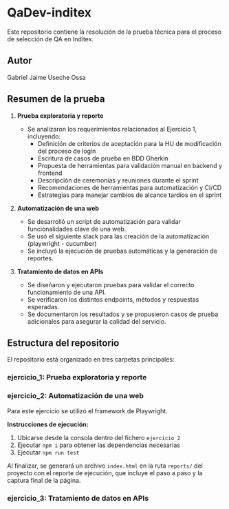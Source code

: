 # QaDev-inditex

Este repositorio contiene la resolución de la prueba técnica para el proceso de selección de QA en Inditex.

## Autor
Gabriel Jaime Useche Ossa

## Resumen de la prueba

1. **Prueba exploratoria y reporte**
   - Se analizaron los requerimientos relacionados al Ejercicio 1, incluyendo:
     - Definición de criterios de aceptación para la HU de modificación del proceso de login
     - Escritura de casos de prueba en BDD Gherkin
     - Propuesta de herramientas para validación manual en backend y frontend
     - Descripción de ceremonias y reuniones durante el sprint
     - Recomendaciones de herramientas para automatización y CI/CD
     - Estrategias para manejar cambios de alcance tardíos en el sprint

2. **Automatización de una web**
   - Se desarrolló un script de automatización para validar funcionalidades clave de una web.
   - Se usó el siguiente stack para las creación de la automatización (playwright - cucumber)
   - Se incluyó la ejecución de pruebas automáticas y la generación de reportes.

3. **Tratamiento de datos en APIs**
   - Se diseñaron y ejecutaron pruebas para validar el correcto funcionamiento de una API.
   - Se verificaron los distintos endpoints, métodos y respuestas esperadas.
   - Se documentaron los resultados y se propusieron casos de prueba adicionales para asegurar la calidad del servicio.

## Estructura del repositorio

El repositorio está organizado en tres carpetas principales:

### ejercicio_1: Prueba exploratoria y reporte

### ejercicio_2: Automatización de una web
Para este ejercicio se utilizó el framework de Playwright.

**Instrucciones de ejecución:**
1. Ubicarse desde la consola dentro del fichero `ejercicio_2`
2. Ejecutar `npm i` para obtener las dependencias necesarias
3. Ejecutar `npm run test`

Al finalizar, se generará un archivo `index.html` en la ruta `reports/` del proyecto con el reporte de ejecución, que incluye el paso a paso y la captura final de la página.

### ejercicio_3: Tratamiento de datos en APIs
